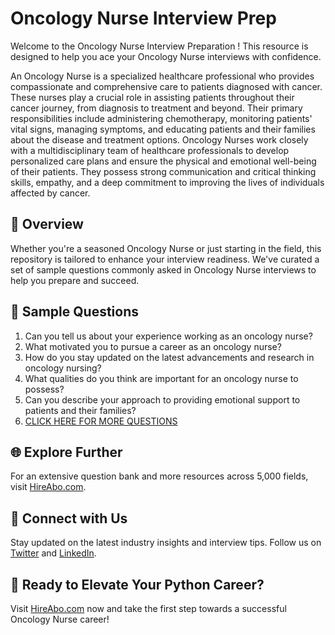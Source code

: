 # Oncology Nurse Interview Prep

Welcome to the Oncology Nurse Interview Preparation ! This resource is designed to help you ace your Oncology Nurse interviews with confidence.

An Oncology Nurse is a specialized healthcare professional who provides compassionate and comprehensive care to patients diagnosed with cancer. These nurses play a crucial role in assisting patients throughout their cancer journey, from diagnosis to treatment and beyond. Their primary responsibilities include administering chemotherapy, monitoring patients' vital signs, managing symptoms, and educating patients and their families about the disease and treatment options. Oncology Nurses work closely with a multidisciplinary team of healthcare professionals to develop personalized care plans and ensure the physical and emotional well-being of their patients. They possess strong communication and critical thinking skills, empathy, and a deep commitment to improving the lives of individuals affected by cancer.

## 🚀 Overview

Whether you're a seasoned Oncology Nurse or just starting in the field, this repository is tailored to enhance your interview readiness. We've curated a set of sample questions commonly asked in Oncology Nurse interviews to help you prepare and succeed.

## 📝 Sample Questions

1. Can you tell us about your experience working as an oncology nurse?
2. What motivated you to pursue a career as an oncology nurse?
3. How do you stay updated on the latest advancements and research in oncology nursing?
4. What qualities do you think are important for an oncology nurse to possess?
5. Can you describe your approach to providing emotional support to patients and their families?
6. [CLICK HERE FOR MORE QUESTIONS](https://hireabo.com/job/2_0_9/Oncology%20Nurse)

## 🌐 Explore Further

For an extensive question bank and more resources across 5,000 fields, visit [HireAbo.com](https://www.hireabo.com).

## 📱 Connect with Us

Stay updated on the latest industry insights and interview tips. Follow us on [Twitter](https://twitter.com/hireabo) and [LinkedIn](https://www.linkedin.com/in/hire-abo-3609972a8/).

## 🚀 Ready to Elevate Your Python Career?

Visit [HireAbo.com](https://www.hireabo.com) now and take the first step towards a successful Oncology Nurse career!